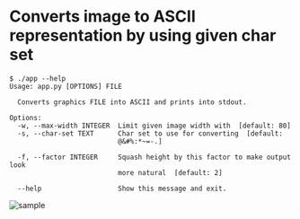 # Converts image to ASCII representation by using given char set

```
$ ./app --help
Usage: app.py [OPTIONS] FILE

  Converts graphics FILE into ASCII and prints into stdout.

Options:
  -w, --max-width INTEGER  Limit given image width with  [default: 80]
  -s, --char-set TEXT      Char set to use for converting  [default:
                           @&#%:*~=-.]

  -f, --factor INTEGER     Squash height by this factor to make output look
                           more natural  [default: 2]

  --help                   Show this message and exit.

```

![sample](https://github.com/yell0w4x/playground/raw/main/img-to-ascii/sample.png)